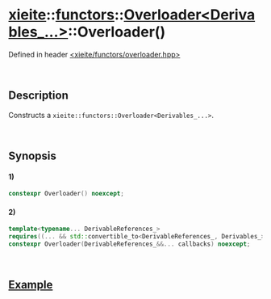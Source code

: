 # [xieite](../../../../../../xieite.md)\:\:[functors](../../../../../../functors.md)\:\:[Overloader<Derivables_...>](../../../../overloader.md)\:\:Overloader\(\)
Defined in header [<xieite/functors/overloader.hpp>](../../../../../../../include/xieite/functors/overloader.hpp)

&nbsp;

## Description
Constructs a `xieite::functors::Overloader<Derivables_...>`.

&nbsp;

## Synopsis
#### 1)
```cpp
constexpr Overloader() noexcept;
```
#### 2)
```cpp
template<typename... DerivableReferences_>
requires((... && std::convertible_to<DerivableReferences_, Derivables_>))
constexpr Overloader(DerivableReferences_&&... callbacks) noexcept;
```

&nbsp;

## [Example](../../../../overloader.md#Example)
